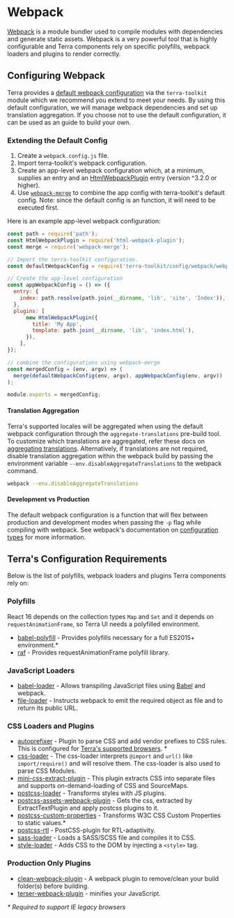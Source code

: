 # Webpack
[Webpack](https://webpack.js.org/) is a module bundler used to compile modules with dependencies and generate static assets. Webpack is a very powerful tool that is highly configurable and Terra components rely on specific polyfills, webpack loaders and plugins to render correctly.

## Configuring Webpack
Terra provides a [default webpack configuration](https://github.com/cerner/terra-toolkit/blob/master/config/webpack/webpack.config.js) via the `terra-toolkit` module which we recommend you extend to meet your needs. By using this default configuration, we will manage webpack dependencies and set up translation aggregation. If you choose not to use the default configuration, it can be used as an guide to build your own.

### Extending the Default Config
1. Create a `webpack.config.js` file.
2. Import terra-toolkit's webpack configuration.
3. Create an app-level webpack configuration which, at a minimum, supplies an entry and an [HtmlWebpackPlugin](https://github.com/jantimon/html-webpack-plugin) entry (version ^3.2.0 or higher).
4. Use [`webpack-merge`](https://github.com/survivejs/webpack-merge) to combine the app config with terra-toolkit's default config. Note: since the default config is an function, it will need to be executed first.

Here is an example app-level webpack configuration:
```javascript
const path = require('path');
const HtmlWebpackPlugin = require('html-webpack-plugin');
const merge = require('webpack-merge');

// Import the terra-toolkit configuration.
const defaultWebpackConfig = require('terra-toolkit/config/webpack/webpack.config');

// Create the app-level configuration
const appWebpackConfig = () => ({
  entry: {
    index: path.resolve(path.join(__dirname, 'lib', 'site', 'Index')),
  },
  plugins: [
      new HtmlWebpackPlugin({
        title: 'My App',
        template: path.join(__dirname, 'lib', 'index.html'),
      }),
    ],
});

// combine the configurations using webpack-merge
const mergedConfig = (env, argv) => (
  merge(defaultWebpackConfig(env, argv), appWebpackConfig(env, argv))
);

module.exports = mergedConfig;
```

#### Translation Aggregation
Terra's supported locales will be aggregated when using the default webpack configuration through the `aggregate-translations` pre-build tool. To customize which translations are aggregated, refer these docs on [aggregating translations](https://github.com/cerner/terra-toolkit/blob/master/docs/AggregateTranslations.md#terrai18nconfig-example). Alternatively, if translations are not required, disable translation aggregation within the webpack build by passing the environment variable `--env.disableAggregateTranslations` to the webpack command.

```bash
webpack --env.disableAggregateTranslations
```

#### Development vs Production
The default webpack configuration is a function that will flex between production and development modes when passing the `-p` flag while compiling with webpack. See webpack's documentation on [configuration types](https://webpack.js.org/configuration/configuration-types/) for more information.

## Terra's Configuration Requirements
Below is the list of polyfills, webpack loaders and plugins Terra components rely on:

### Polyfills
React 16 depends on the collection types ``Map`` and ``Set`` and it depends on ``requestAnimationFrame``, so Terra UI needs a polyfilled environment.
- [babel-polyfill](https://github.com/babel/babel/tree/7.0/packages/babel-polyfill) - Provides polyfills necessary for a full ES2015+ environment.\*
- [raf](https://github.com/babel/babel/tree/7.0/packages/babel-polyfill) - Provides requestAnimationFrame polyfill library.

### JavaScript Loaders
- [babel-loader](https://webpack.js.org/loaders/babel-loader/) - Allows transpiling JavaScript files using [Babel](https://github.com/babel/babel) and webpack.
- [file-loader](https://webpack.js.org/loaders/file-loader/) - Instructs webpack to emit the required object as file and to return its public URL.

### CSS Loaders and Plugins
- [autoprefixer](https://github.com/postcss/autoprefixer) - Plugin to parse CSS and add vendor prefixes to CSS rules. This is configured for [Terra's supported browsers](https://github.com/cerner/terra-core/wiki/Component-Features#cross-browser-support). \*
- [css-loader](https://webpack.js.org/loaders/css-loader/) - The css-loader interprets ``@import`` and ``url()`` like ``import/require()`` and will resolve them. The css-loader is also used to parse CSS Modules.
- [mini-css-extract-plugin](https://github.com/webpack-contrib/mini-css-extract-plugin) - This plugin extracts CSS into separate files and supports on-demand-loading of CSS and SourceMaps.
- [postcss-loader](https://webpack.js.org/loaders/postcss-loader/) - Transforms styles with JS plugins.
- [postcss-assets-webpack-plugin](https://github.com/klimashkin/postcss-assets-webpack-plugin#apply-postcss-plugins-to-webpack-css-asset) - Gets the css, extracted by ExtractTextPlugin and apply postcss plugins to it.
- [postcss-custom-properties](https://github.com/postcss/postcss-custom-properties) - Transforms W3C CSS Custom Properties to static values.\*
- [postcss-rtl](https://github.com/vkalinichev/postcss-rtl) - PostCSS-plugin for RTL-adaptivity.
- [sass-loader](https://webpack.js.org/loaders/sass-loader/) - Loads a SASS/SCSS file and compiles it to CSS.
- [style-loader](https://webpack.js.org/loaders/style-loader/) - Adds CSS to the DOM by injecting a ``<style>`` tag.

### Production Only Plugins
- [clean-webpack-plugin](https://github.com/johnagan/clean-webpack-plugin) -
A webpack plugin to remove/clean your build folder(s) before building.
- [terser-webpack-plugin](https://webpack.js.org/plugins/terser-webpack-plugin/) - minifies your JavaScript.

_\* Required to support IE legacy browsers_
